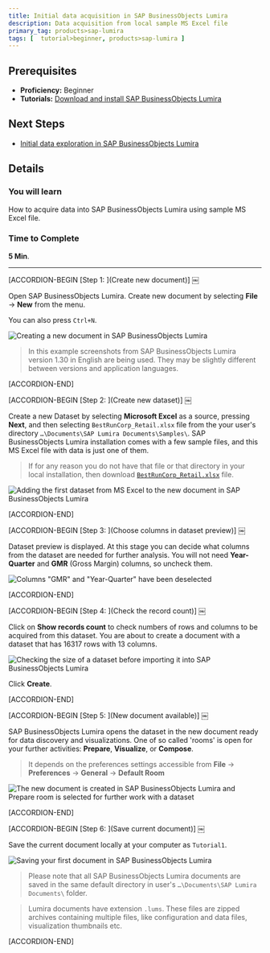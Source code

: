 ```yaml
---
title: Initial data acquisition in SAP BusinessObjects Lumira
description: Data acquisition from local sample MS Excel file
primary_tag: products>sap-lumira
tags: [  tutorial>beginner, products>sap-lumira ]
---
```

## Prerequisites  
- **Proficiency:** Beginner
- **Tutorials:** [Download and install SAP BusinessObjects Lumira](https://www.sap.com/developer/tutorials/lumira-install.html)

## Next Steps
- [Initial data exploration in SAP BusinessObjects Lumira](https://www.sap.com/developer/tutorials/lumira-initial-data-exploration.html)

## Details
### You will learn  
How to acquire data into SAP BusinessObjects Lumira using sample MS Excel file.

### Time to Complete
**5 Min**.

---


[ACCORDION-BEGIN [Step 1: ](Create new document)] ￼

Open SAP BusinessObjects Lumira. Create new document by selecting **File** -> **New** from the menu.

You can also press `Ctrl+N`.

![Creating a new document in SAP BusinessObjects Lumira](Lum01-01.png)

> In this example screenshots from SAP BusinessObjects Lumira version 1.30 in English are being used. They may be slightly different between versions and application languages.


[ACCORDION-END]

[ACCORDION-BEGIN [Step 2: ](Create new dataset)] ￼

Create a new Dataset by selecting **Microsoft Excel** as a source, pressing **Next**, and then selecting `BestRunCorp_Retail.xlsx` file from the your user's directory `…\Documents\SAP Lumira Documents\Samples\`. SAP BusinessObjects Lumira installation comes with a few sample files, and this MS Excel file with data is just one of them.

> If for any reason you do not have that file or that directory in your local installation, then download [`BestRunCorp_Retail.xlsx`](https://github.com/SAPDocuments/Tutorials/raw/master/tutorials/lumira-initial-data-acquisition/BestRunCorp_Retail.xlsx) file.

![Adding the first dataset from MS Excel to the new document in SAP BusinessObjects Lumira](Lum01-02.png)


[ACCORDION-END]

[ACCORDION-BEGIN [Step 3: ](Choose columns in dataset preview)] ￼

Dataset preview is displayed. At this stage you can decide what columns from the dataset are needed for further analysis. You will not need **Year-Quarter** and **GMR** (Gross Margin) columns, so uncheck them.

![Columns "GMR" and "Year-Quarter" have been deselected](Lum01-04a.png)


[ACCORDION-END]

[ACCORDION-BEGIN [Step 4: ](Check the record count)] ￼

Click on **Show records count** to check numbers of rows and columns to be acquired from this dataset. You are about to create a document with a dataset that has 16317 rows with 13 columns.

![Checking the size of a dataset before importing it into SAP BusinessObjects Lumira](Lum01-05a.png)

Click **Create**.


[ACCORDION-END]

[ACCORDION-BEGIN [Step 5: ](New document available)] ￼

SAP BusinessObjects Lumira opens the dataset in the new document ready for data discovery and visualizations. One of so called 'rooms' is open for your further activities: **Prepare**, **Visualize**, or **Compose**.

> It depends on the preferences settings accessible from **File** -> **Preferences** -> **General** -> **Default Room**

![The new document is created in SAP BusinessObjects Lumira and Prepare room is selected for further work with a dataset](Lum01-06.png)


[ACCORDION-END]

[ACCORDION-BEGIN [Step 6: ](Save current document)] ￼

Save the current document locally at your computer as `Tutorial1`.

![Saving your first document in SAP BusinessObjects Lumira](Lum01-07.png)

> Please note that all SAP BusinessObjects Lumira documents are saved in the same default directory in user's `…\Documents\SAP Lumira Documents\` folder.

> Lumira documents have extension `.lums`. These files are zipped archives containing multiple files, like configuration and data files, visualization thumbnails etc.


[ACCORDION-END]


